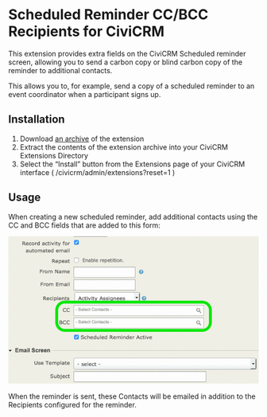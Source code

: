 # Scheduled Reminder CC/BCC Recipients for CiviCRM #

This extension provides extra fields on the CiviCRM Scheduled reminder screen, allowing you to send a carbon copy or blind carbon copy of the reminder to additional contacts.

This allows you to, for example, send a copy of a scheduled reminder to an event coordinator when a participant signs up.

## Installation ##

1. Download [an archive](https://github.com/agileware/au.com.agileware.scheduledccrecipients/archive/master.zip)
   of the extension
2. Extract the contents of the extension archive into your CiviCRM Extensions
   Directory
3. Select the “Install” button from the Extensions page of your CiviCRM
   interface ( /civicrm/admin/extensions?reset=1 )


## Usage ##

When creating a new scheduled reminder, add additional contacts using the CC and BCC fields that are added to this form:

![](scheduledccrecipients.png)

When the reminder is sent, these Contacts will be emailed in addition to the Recipients configured for the reminder.
